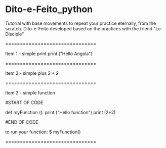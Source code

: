 # Dito-e-Feito_python

Tutorial with base movements to repeat your practice eternally, from the scratch.
Dito-e-Feito developed based on the practices with the friend "Le Disciple"


===============================

Item 1 - simple print
print ("Hello Angola")

===============================

Item 2 - simple plus
2 + 2

===============================

Item 3 - simple function

#START OF CODE

def myFunction ():
  print ("Hello function")
  print (2+2)

#END OF CODE

to run your function:
$ myFunction()

===============================

